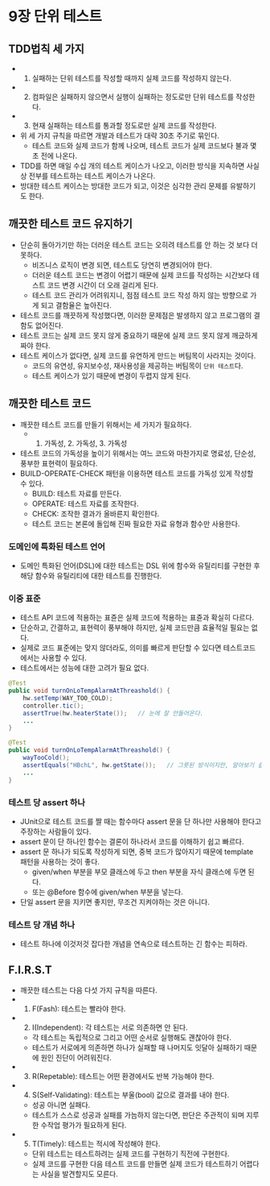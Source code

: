 # 9장 단위 테스트

## TDD법칙 세 가지

- 1. 실패하는 단위 테스트를 작성할 때까지 실제 코드를 작성하지 않는다.
- 2. 컴파일은 실패하지 않으면서 실행이 실패하는 정도로만 단위 테스트를 작성한다.
- 3. 현재 실패하는 테스트를 통과할 정도로만 실제 코드를 작성한다.
- 위 세 가지 규칙을 따르면 개발과 테스트가 대략 30초 주기로 묶인다.
  - 테스트 코드와 실제 코드가 함께 나오며, 테스트 코드가 실제 코드보다 불과 몇 초 전에 나온다.
- TDD를 하면 매일 수십 개의 테스트 케이스가 나오고, 이러한 방식을 지속하면 사실상 전부를 테스트하는 테스트 케이스가 나온다.
- 방대한 테스트 케이스는 방대한 코드가 되고, 이것은 심각한 관리 문제를 유발하기도 한다.

## 깨끗한 테스트 코드 유지하기

- 단순히 돌아가기만 하는 더러운 테스트 코드는 오히려 테스트를 안 하는 것 보다 더 못하다.
  - 비즈니스 로직이 변경 되면, 테스트도 당연히 변경되어야 한다.
  - 더러운 테스트 코드는 변경이 어렵기 때문에 실제 코드를 작성하는 시간보다 테스트 코드 변경 시간이 더 오래 걸리게 된다.
  - 테스트 코드 관리가 어려워지니, 점점 테스트 코드 작성 하지 않는 방향으로 가게 되고 결함율은 높아진다.
- 테스트 코드를 깨끗하게 작성했다면, 이러한 문제점은 발생하지 않고 프로그램의 결함도 없어진다.
- 테스트 코드는 실제 코드 못지 않게 중요하기 때문에 실제 코드 못지 않게 깨긌하게 짜야 한다.
- 테스트 케이스가 없다면, 실제 코드를 유연하게 만드는 버팀목이 사라지는 것이다.
  - 코드의 유연성, 유지보수성, 재사용성을 제공하는 버팀목이 `단위 테스트`다.
  - 테스트 케이스가 있기 때문에 변경이 두렵지 않게 된다.

## 깨끗한 테스트 코드

- 깨끗한 테스트 코드를 만들기 위해서는 세 가지가 필요하다.
  - 1. 가독성, 2. 가독성, 3. 가독성
- 테스트 코드의 가독성을 높이기 위해서는 여느 코드와 마찬가지로 명료성, 단순성, 풍부한 표현력이 필요하다.
- BUILD-OPERATE-CHECK 패턴을 이용하면 테스트 코드를 가독성 있게 작성할 수 있다.
  - BUILD: 테스트 자료를 만든다.
  - OPERATE: 테스트 자료를 조작한다.
  - CHECK: 조작한 결과가 올바른지 확인한다.
  - 테스트 코드는 본론에 돌입해 진짜 필요한 자료 유형과 함수만 사용한다.

### 도메인에 특화된 테스트 언어

- 도메인 특화된 언어(DSL)에 대한 테스트는 DSL 위에 함수와 유틸리티를 구현한 후 해당 함수와 유틸리티에 대한 테스트를 진행한다.

### 이중 표준

- 테스트 API 코드에 적용하는 표쥰은 실제 코드에 적용하는 표쥰과 확실히 다르다.
- 단순하고, 간결하고, 표현력이 풍부해야 하지만, 실제 코드만큼 효율적일 필요는 없다.
- 실제로 코드 표준에는 맞지 않더라도, 의미를 빠르게 판단할 수 있다면 테스트코드에서는 사용할 수 있다.
- 테스트에서는 성능에 대한 고려가 필요 없다.

```java
@Test
public void turnOnLoTempAlarmAtThreashold() {
    hw.setTemp(WAY_TOO_COLD);
    controller.tic();
    assertTrue(hw.heaterState());   // 눈에 잘 안들어온다.
    ...
}

@Test
public void turnOnLoTempAlarmAtThreashold() {
    wayTooCold();
    assertEquals("HBchL", hw.getState());   // 그릇된 방식이지만, 알아보기 쉽다.
    ...
}

```

### 테스트 당 assert 하나

- JUnit으로 테스트 코드를 짤 때는 함수마다 assert 문을 단 하나만 사용해야 한다고 주장하는 사람들이 있다.
- assert 문이 단 하나인 함수는 결론이 하나라서 코드를 이해하기 쉽고 빠르다.
- assert 문 하나가 되도록 작성하게 되면, 중복 코드가 많아지기 때문에 template 패턴을 사용하는 것이 좋다.
  - given/when 부분을 부모 클래스에 두고 then 부분을 자식 클래스에 두면 된다.
  - 또는 @Before 함수에 given/when 부분을 넣는다.
- 단일 assert 문을 지키면 좋지만, 무조건 지켜야하는 것은 아니다.

### 테스트 당 개념 하나

- 테스트 하나에 이것저것 잡다한 개념을 연속으로 테스트하는 긴 함수는 피하라.

## F.I.R.S.T

- 깨끗한 테스트는 다음 다섯 가지 규칙을 따른다.
- 1. F(Fash): 테스트는 빨라야 한다.
- 2. I(Independent): 각 테스트는 서로 의존하면 안 된다.
  - 각 테스트는 독립적으로 그리고 어떤 순서로 실행해도 괜찮아야 한다.
  - 테스트가 서로에게 의존하면 하나가 실패할 때 나머지도 잇달아 실패하기 때문에 원인 진단이 어려워진다.
- 3. R(Repetable): 테스트는 어떤 환경에서도 반복 가능해야 한다.
- 4. S(Self-Validating): 테스트는 부울(bool) 값으로 결과를 내야 한다.
  - 성공 아니면 실패다.
  - 테스트가 스스로 성공과 실패를 가늠하지 않는다면, 판단은 주관적이 되며 지루한 수작업 평가가 필요하게 된다.
- 5. T(Timely): 테스트는 적시에 작성해야 한다.
  - 단위 테스트는 테스트하려는 실제 코드를 구현하기 직전에 구현한다.
  - 실제 코드를 구현한 다음 테스트 코드를 만들면 실제 코드가 테스트하기 어렵다는 사실을 발견할지도 모른다.
